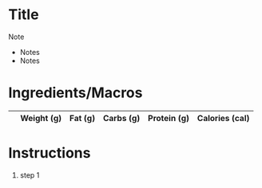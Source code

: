 # Title

> [!NOTE]
> - Notes
> - Notes

# Ingredients/Macros

|     | Weight (g) | Fat (g) | Carbs (g) | Protein (g) | Calories (cal) |
| --- | :--------: | :-----: | :-------: | :---------: | :------------: |


# Instructions

1. step 1

